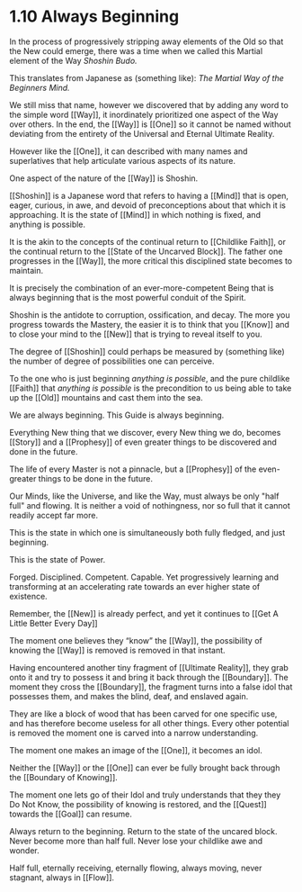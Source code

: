 # 1.10 Always Beginning
In the process of progressively stripping away elements of the Old so that the New could emerge, there was a time when we called this Martial element of the Way _Shoshin Budo._

This translates from Japanese as (something like): _The Martial Way of the Beginners Mind._

We still miss that name, however we discovered that by adding any word to the simple word [[Way]], it inordinately prioritized one aspect of the Way over others. In the end, the [[Way]] is [[One]] so it cannot be named without deviating from the entirety of the Universal and Eternal Ultimate Reality. 

However like the [[One]], it can described with many names and superlatives that help articulate various aspects of its nature. 

One aspect of the nature of the [[Way]] is Shoshin.

[[Shoshin]] is a Japanese word that refers to having a [[Mind]] that is open, eager, curious, in awe, and devoid of preconceptions about that which it is approaching. It is the state of [[Mind]] in which nothing is fixed, and anything is possible. 

It is the akin to the concepts of the continual return to [[Childlike Faith]], or the continual return to the [[State of the Uncarved Block]]. The father one progresses in the [[Way]], the more critical this disciplined state becomes to maintain. 

It is precisely the combination of an ever-more-competent Being that is always beginning that is the most powerful conduit of the Spirit. 

Shoshin is the antidote to corruption, ossification, and decay. The more you progress towards the Mastery, the easier it is to think that you [[Know]] and to close your mind to the [[New]] that is trying to reveal itself to you. 

The degree of [[Shoshin]] could perhaps be measured by (something like) the number of degree of possibilities one can perceive. 

To the one who is just beginning _anything is possible_, and the pure childlike [[Faith]] that _anything is possible_ is the precondition to us being able to take up the [[Old]] mountains and cast them into the sea.

We are always beginning. This Guide is always beginning. 

Everything New thing that we discover, every New thing we do, becomes [[Story]] and a [[Prophesy]] of even greater things to be discovered and done in the future. 

The life of every Master is not a pinnacle, but a [[Prophesy]] of the even-greater things to be done in the future. 

Our Minds, like the Universe, and like the Way, must always be only "half full" and flowing. It is neither a void of nothingness, nor so full that it cannot readily accept far more. 

This is the state in which one is simultaneously both fully fledged, and just beginning. 

This is the state of Power. 

Forged. Disciplined. Competent. Capable. Yet progressively learning and transforming at an accelerating rate towards an ever higher state of existence. 

Remember, the [[New]] is already perfect, and yet it continues to [[Get A Little Better Every Day]]

The moment one believes they “know” the [[Way]], the possibility of knowing the [[Way]] is removed is removed in that instant. 

Having encountered another tiny fragment of [[Ultimate Reality]], they grab onto it and try to possess it and bring it back through the [[Boundary]]. The moment they cross the [[Boundary]], the fragment turns into a false idol that possesses them, and makes the blind, deaf, and enslaved again. 

They are like a block of wood that has been carved for one specific use, and has therefore become useless for all other things. Every other potential is removed the moment one is carved into a narrow understanding. 

The moment one makes an image of the [[One]], it becomes an idol. 

Neither the [[Way]] or the [[One]] can ever be fully brought back through the [[Boundary of Knowing]]. 

The moment one lets go of their Idol and truly understands that they they Do Not Know, the possibility of knowing is restored, and the [[Quest]] towards the [[Goal]] can resume. 

Always return to the beginning. Return to the state of the uncared block. Never become more than half full. Never lose your childlike awe and wonder. 

Half full, eternally receiving, eternally flowing, always moving, never stagnant, always in [[Flow]]. 